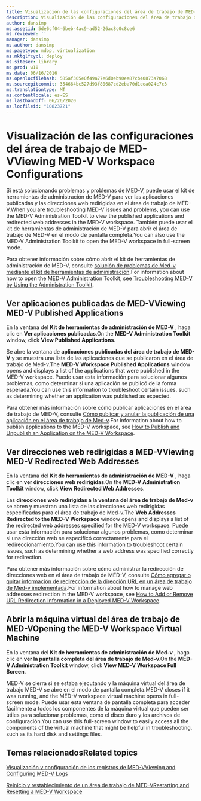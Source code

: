 ```yaml
---
title: Visualización de las configuraciones del área de trabajo de MED-V
description: Visualización de las configuraciones del área de trabajo de MED-V
author: dansimp
ms.assetid: 5de6cf04-6beb-4ac9-ad52-26ac8c0c8ce6
ms.reviewer: ''
manager: dansimp
ms.author: dansimp
ms.pagetype: mdop, virtualization
ms.mktglfcycl: deploy
ms.sitesec: library
ms.prod: w10
ms.date: 06/16/2016
ms.openlocfilehash: 585af305e0f49a77e6d0eb90ea87cb40873a7068
ms.sourcegitcommit: 354664bc527d93f80687cd2eba70d1eea024c7c3
ms.translationtype: MT
ms.contentlocale: es-ES
ms.lasthandoff: 06/26/2020
ms.locfileid: "10823721"
---
```

# <span data-ttu-id="7150a-103">Visualización de las configuraciones del área de trabajo de MED-V</span><span class="sxs-lookup"><span data-stu-id="7150a-103">Viewing MED-V Workspace Configurations</span></span>


<span data-ttu-id="7150a-104">Si está solucionando problemas y problemas de MED-V, puede usar el kit de herramientas de administración de MED-V para ver las aplicaciones publicadas y las direcciones web redirigidas en el área de trabajo de MED-V.</span><span class="sxs-lookup"><span data-stu-id="7150a-104">When you are troubleshooting MED-V issues and problems, you can use the MED-V Administration Toolkit to view the published applications and redirected web addresses in the MED-V workspace.</span></span> <span data-ttu-id="7150a-105">También puede usar el kit de herramientas de administración de MED-V para abrir el área de trabajo de MED-V en el modo de pantalla completa.</span><span class="sxs-lookup"><span data-stu-id="7150a-105">You can also use the MED-V Administration Toolkit to open the MED-V workspace in full-screen mode.</span></span>

<span data-ttu-id="7150a-106">Para obtener información sobre cómo abrir el kit de herramientas de administración de MED-V, consulte [solución de problemas de Med-v mediante el kit de herramientas de administración](troubleshooting-med-v-by-using-the-administration-toolkit.md).</span><span class="sxs-lookup"><span data-stu-id="7150a-106">For information about how to open the MED-V Administration Toolkit, see [Troubleshooting MED-V by Using the Administration Toolkit](troubleshooting-med-v-by-using-the-administration-toolkit.md).</span></span>

## <span data-ttu-id="7150a-107">Ver aplicaciones publicadas de MED-V</span><span class="sxs-lookup"><span data-stu-id="7150a-107">Viewing MED-V Published Applications</span></span>


<span data-ttu-id="7150a-108">En la ventana del **Kit de herramientas de administración de MED-V** , haga clic en **Ver aplicaciones publicadas**.</span><span class="sxs-lookup"><span data-stu-id="7150a-108">On the **MED-V Administration Toolkit** window, click **View Published Applications**.</span></span>

<span data-ttu-id="7150a-109">Se abre la ventana de **aplicaciones publicadas del área de trabajo de MED-V** y se muestra una lista de las aplicaciones que se publicaron en el área de trabajo de Med-v.</span><span class="sxs-lookup"><span data-stu-id="7150a-109">The **MED-V Workspace Published Applications** window opens and displays a list of the applications that were published in the MED-V workspace.</span></span> <span data-ttu-id="7150a-110">Puede usar esta información para solucionar algunos problemas, como determinar si una aplicación se publicó de la forma esperada.</span><span class="sxs-lookup"><span data-stu-id="7150a-110">You can use this information to troubleshoot certain issues, such as determining whether an application was published as expected.</span></span>

<span data-ttu-id="7150a-111">Para obtener más información sobre cómo publicar aplicaciones en el área de trabajo de MED-V, consulte [Cómo publicar y anular la publicación de una aplicación en el área de trabajo de Med-v](how-to-publish-and-unpublish-an-application-on-the-med-v-workspace.md).</span><span class="sxs-lookup"><span data-stu-id="7150a-111">For information about how to publish applications to the MED-V workspace, see [How to Publish and Unpublish an Application on the MED-V Workspace](how-to-publish-and-unpublish-an-application-on-the-med-v-workspace.md).</span></span>

## <span data-ttu-id="7150a-112">Ver direcciones web redirigidas a MED-V</span><span class="sxs-lookup"><span data-stu-id="7150a-112">Viewing MED-V Redirected Web Addresses</span></span>


<span data-ttu-id="7150a-113">En la ventana del **Kit de herramientas de administración de MED-V** , haga clic en **ver direcciones web redirigidas**.</span><span class="sxs-lookup"><span data-stu-id="7150a-113">On the **MED-V Administration Toolkit** window, click **View Redirected Web Addresses**.</span></span>

<span data-ttu-id="7150a-114">Las **direcciones web redirigidas a la ventana del área de trabajo de Med-v** se abren y muestran una lista de las direcciones web redirigidas especificadas para el área de trabajo de Med-v.</span><span class="sxs-lookup"><span data-stu-id="7150a-114">The **Web Addresses Redirected to the MED-V Workspace** window opens and displays a list of the redirected web addresses specified for the MED-V workspace.</span></span> <span data-ttu-id="7150a-115">Puede usar esta información para solucionar algunos problemas, como determinar si una dirección web se especificó correctamente para el redireccionamiento.</span><span class="sxs-lookup"><span data-stu-id="7150a-115">You can use this information to troubleshoot certain issues, such as determining whether a web address was specified correctly for redirection.</span></span>

<span data-ttu-id="7150a-116">Para obtener más información sobre cómo administrar la redirección de direcciones web en el área de trabajo de MED-V, consulte [Cómo agregar o quitar información de redirección de la dirección URL en un área de trabajo de Med-v implementada](how-to-add-or-remove-url-redirection-information-in-a-deployed-med-v-workspace.md).</span><span class="sxs-lookup"><span data-stu-id="7150a-116">For information about how to manage web addresses redirection in the MED-V workspace, see [How to Add or Remove URL Redirection Information in a Deployed MED-V Workspace](how-to-add-or-remove-url-redirection-information-in-a-deployed-med-v-workspace.md).</span></span>

## <a href="" id="bkmk-fullscreen"></a><span data-ttu-id="7150a-117">Abrir la máquina virtual del área de trabajo de MED-V</span><span class="sxs-lookup"><span data-stu-id="7150a-117">Opening the MED-V Workspace Virtual Machine</span></span>


<span data-ttu-id="7150a-118">En la ventana del **Kit de herramientas de administración de Med-v** , haga clic en **ver la pantalla completa del área de trabajo de Med-v**.</span><span class="sxs-lookup"><span data-stu-id="7150a-118">On the **MED-V Administration Toolkit** window, click **View MED-V Workspace Full Screen**.</span></span>

<span data-ttu-id="7150a-119">MED-V se cierra si se estaba ejecutando y la máquina virtual del área de trabajo MED-V se abre en el modo de pantalla completa.</span><span class="sxs-lookup"><span data-stu-id="7150a-119">MED-V closes if it was running, and the MED-V workspace virtual machine opens in full-screen mode.</span></span> <span data-ttu-id="7150a-120">Puede usar esta ventana de pantalla completa para acceder fácilmente a todos los componentes de la máquina virtual que pueden ser útiles para solucionar problemas, como el disco duro y los archivos de configuración.</span><span class="sxs-lookup"><span data-stu-id="7150a-120">You can use this full-screen window to easily access all the components of the virtual machine that might be helpful in troubleshooting, such as its hard disk and settings files.</span></span>

## <span data-ttu-id="7150a-121">Temas relacionados</span><span class="sxs-lookup"><span data-stu-id="7150a-121">Related topics</span></span>


[<span data-ttu-id="7150a-122">Visualización y configuración de los registros de MED-V</span><span class="sxs-lookup"><span data-stu-id="7150a-122">Viewing and Configuring MED-V Logs</span></span>](viewing-and-configuring-med-v-logs.md)

[<span data-ttu-id="7150a-123">Reinicio y restablecimiento de un área de trabajo de MED-V</span><span class="sxs-lookup"><span data-stu-id="7150a-123">Restarting and Resetting a MED-V Workspace</span></span>](restarting-and-resetting-a-med-v-workspace.md)

 

 






